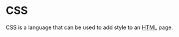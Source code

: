 # CSS
CSS is a language that can be used to add style to an [HTML](/wiki/HTML) page.































































































































